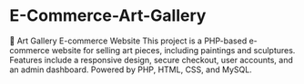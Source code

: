 # E-Commerce-Art-Gallery
🎨 Art Gallery E-commerce Website This project is a PHP-based e-commerce website for selling art pieces, including paintings and sculptures. Features include a responsive design, secure checkout, user accounts, and an admin dashboard. Powered by PHP, HTML, CSS, and MySQL.
